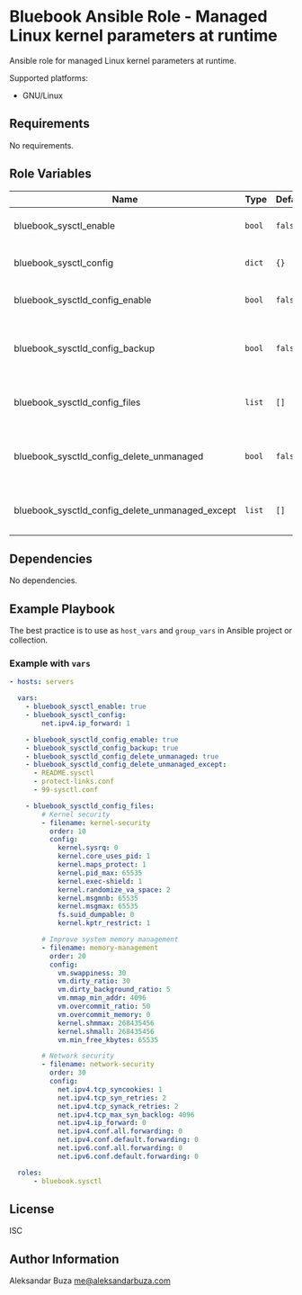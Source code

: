 # Bluebook Ansible Role - Managed Linux kernel parameters at runtime

Ansible role for managed Linux kernel parameters at runtime.

Supported platforms:
* GNU/Linux

## Requirements

No requirements.

## Role Variables

| Name                                            | Type   | Defaults | Required | Description                                  |
|-------------------------------------------------|--------|----------|----------|----------------------------------------------|
| bluebook_sysctl_enable                          | `bool` | `false`  | `No`     | Enable sysctl module                         |
| bluebook_sysctl_config                          | `dict` | `{}`     | `No`     | List of sysctl.conf variables                |
| bluebook_sysctld_config_enable                  | `bool` | `false`  | `No`     | Enable sysctl.d module                       |
| bluebook_sysctld_config_backup                  | `bool` | `false`  | `No`     | Enable sysctl.d backup before change         |
| bluebook_sysctld_config_files                   | `list` | `[]`     | `No`     | List of sysctl.d files and variables         |
| bluebook_sysctld_config_delete_unmanaged        | `bool` | `false`  | `No`     | Enable deletion for unmanaged sysctl.d files |
| bluebook_sysctld_config_delete_unmanaged_except | `list` | `[]`     | `No`     | Exception for deletion sysctl.d files        |

## Dependencies

No dependencies.

## Example Playbook

The best practice is to use as `host_vars` and `group_vars` in Ansible project or collection.

### Example with `vars`

```yml
- hosts: servers

  vars:
    - bluebook_sysctl_enable: true
    - bluebook_sysctl_config:
        net.ipv4.ip_forward: 1

    - bluebook_sysctld_config_enable: true
    - bluebook_sysctld_config_backup: true
    - bluebook_sysctld_config_delete_unmanaged: true
    - bluebook_sysctld_config_delete_unmanaged_except:
      - README.sysctl
      - protect-links.conf
      - 99-sysctl.conf

    - bluebook_sysctld_config_files:
        # Kernel security
        - filename: kernel-security
          order: 10
          config:
            kernel.sysrq: 0
            kernel.core_uses_pid: 1
            kernel.maps_protect: 1
            kernel.pid_max: 65535
            kernel.exec-shield: 1
            kernel.randomize_va_space: 2
            kernel.msgmnb: 65535
            kernel.msgmax: 65535
            fs.suid_dumpable: 0
            kernel.kptr_restrict: 1

        # Improve system memory management
        - filename: memory-management
          order: 20
          config:
            vm.swappiness: 30
            vm.dirty_ratio: 30
            vm.dirty_background_ratio: 5
            vm.mmap_min_addr: 4096
            vm.overcommit_ratio: 50
            vm.overcommit_memory: 0
            kernel.shmmax: 268435456
            kernel.shmall: 268435456
            vm.min_free_kbytes: 65535

        # Network security
        - filename: network-security
          order: 30
          config:
            net.ipv4.tcp_syncookies: 1
            net.ipv4.tcp_syn_retries: 2
            net.ipv4.tcp_synack_retries: 2
            net.ipv4.tcp_max_syn_backlog: 4096
            net.ipv4.ip_forward: 0
            net.ipv4.conf.all.forwarding: 0
            net.ipv4.conf.default.forwarding: 0
            net.ipv6.conf.all.forwarding: 0
            net.ipv6.conf.default.forwarding: 0

  roles:
      - bluebook.sysctl
```

## License

ISC

## Author Information

Aleksandar Buza <me@aleksandarbuza.com>
